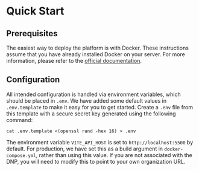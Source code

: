 # Quick Start

## Prerequisites

The easiest way to deploy the platform is with Docker. These instructions assume that you have already installed Docker on your server. For more information, please refer to the [official documentation](https://docs.docker.com/).

## Configuration

All intended configuration is handled via environment variables, which should be placed in `.env`. We have added some default values in `.env.template` to make it easy for you to get started. Create a `.env` file from this template with a secure secret key generated using the following command:

```
cat .env.template <(openssl rand -hex 16) > .env
```

The environment variable `VITE_API_HOST` is set to `http://localhost:5500` by default. For production, we have set this as a build argument in `docker-compose.yml`, rather than using this value. If you are not associated with the DNP, you will need to modify this to point to your own organization URL.

